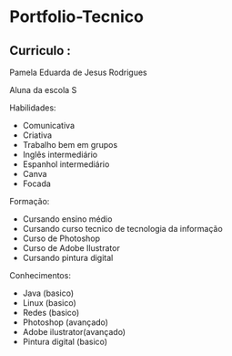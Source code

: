 # Portfolio-Tecnico
## Curriculo :
Pamela Eduarda de Jesus Rodrigues

Aluna da escola S

Habilidades:

- Comunicativa
- Criativa 
- Trabalho bem em grupos
- Inglês intermediário 
- Espanhol intermediário
- Canva
- Focada

Formação:

- Cursando ensino médio
- Cursando curso tecnico de tecnologia da informação
-  Curso de  Photoshop
-  Curso de Adobe Ilustrator
-  Cursando pintura digital

Conhecimentos:

- Java (basico)
- Linux (basico)
-  Redes (basico)
-  Photoshop (avançado)
-  Adobe ilustrator(avançado)
-  Pintura digital (basico)
